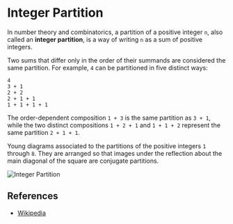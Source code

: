# Integer Partition

In number theory and combinatorics, a partition of a positive 
integer `n`, also called an **integer partition**, is a way of 
writing `n` as a sum of positive integers. 

Two sums that differ only in the order of their summands are 
considered the same partition. For example, `4` can be partitioned 
in five distinct ways:

```
4
3 + 1
2 + 2
2 + 1 + 1
1 + 1 + 1 + 1
```

The order-dependent composition `1 + 3` is the same partition
as `3 + 1`, while the two distinct 
compositions `1 + 2 + 1` and `1 + 1 + 2` represent the same 
partition `2 + 1 + 1`.

Young diagrams associated to the partitions of the positive
integers `1` through `8`. They are arranged so that images 
under the reflection about the main diagonal of the square 
are conjugate partitions.

![Integer Partition](https://upload.wikimedia.org/wikipedia/commons/d/d8/Ferrer_partitioning_diagrams.svg)

## References

- [Wikipedia](https://en.wikipedia.org/wiki/Partition_(number_theory))
